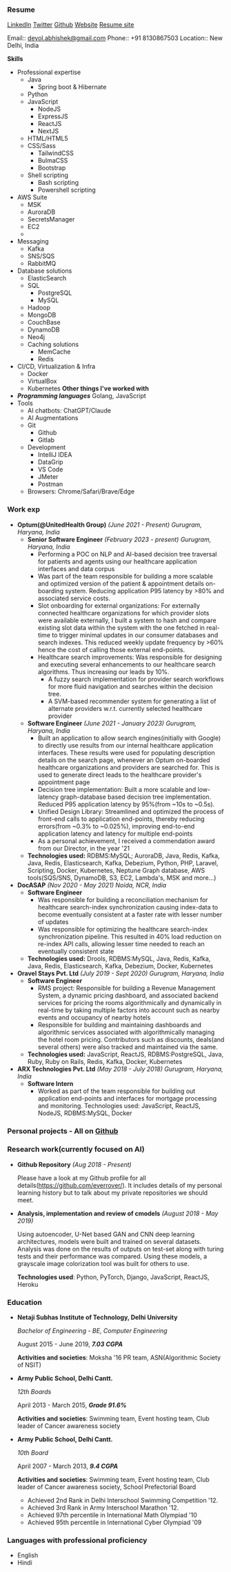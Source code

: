 ### Resume

[LinkedIn](https://www.linkedin.com/in/abhishek-deyol/)
[Twitter](https://x.com/everrover)
[Github](https://github.com/everrover/)
[Website](https://everrover.com)
[Resume site](https://everrover.github.io)

Email:: deyol.abhishek@gmail.com
Phone:: +91 8130867503
Location:: New Delhi, India

**Skills**

- Professional expertise
  - Java
    - Spring boot & Hibernate
  - Python
  - JavaScript
    - NodeJS
    - ExpressJS
    - ReactJS
    - NextJS
  - HTML/HTML5
  - CSS/Sass
    - TailwindCSS
    - BulmaCSS
    - Bootstrap
  - Shell scripting
    - Bash scripting
    - Powershell scripting
- AWS Suite
  - MSK
  - AuroraDB
  - SecretsManager
  - EC2
  -
- Messaging
  - Kafka
  - SNS/SQS
  - RabbitMQ
- Database solutions
  - ElasticSearch
  - SQL
    - PostgreSQL
    - MySQL
  - Hadoop
  - MongoDB
  - CouchBase
  - DynamoDB
  - Neo4j
  - Caching solutions
    - MemCache
    - Redis
- CI/CD, Virtualization & Infra
  - Docker
  - VirtualBox
  - Kubernetes
**Other things I've worked with**
- ***Programming languages***
  Golang, JavaScript
- Tools
  - AI chatbots: ChatGPT/Claude
  - AI Augmentations
  - Git
    - Github
    - Gitlab
  - Development
    - IntelliJ IDEA
    - DataGrip
    - VS Code
    - JMeter
    - Postman
  - Browsers: Chrome/Safari/Brave/Edge

### Work exp

- **Optum(@UnitedHealth Group)** *(June 2021 - Present)* *Gurugram, Haryana, India*
  - **Senior Software Engineer** *(February 2023 - present)* *Gurugram, Haryana, India*
    - Performing a POC on NLP and AI-based decision tree traversal for patients and agents using our healthcare application interfaces and data corpus
    - Was part of the team responsible for building a more scalable and optimized version of the patient & appointment details on-boarding system. Reducing application P95 latency by >80% and associated service costs.
    - Slot onboarding for external organizations: For externally connected healthcare organizations for which provider slots were available externally, I built a system to hash and compare existing slot data within the system with the one fetched in real-time to trigger minimal updates in our consumer databases and search indexes. This reduced weekly update frequency by >60% hence the cost of calling those external end-points.
    - Healthcare search improvements: Was responsible for designing and executing several enhancements to our healthcare search algorithms. Thus increasing our leads by 10%.
        - A fuzzy search implementation for provider search workflows for more fluid navigation and searches within the decision tree.
        - A SVM-based recommender system for generating a list of alternate providers w.r.t. currently selected healthcare provider
  - **Software Engineer** *(June 2021 - January 2023)* *Gurugram, Haryana, India*
    - Built an application to allow search engines(initially with Google) to directly use results from our internal healthcare application interfaces. These results were used for populating description details on the search page, whenever an Optum on-boarded healthcare organizations and providers are searched for. This is used to generate direct leads to the healthcare provider's appointment page
    - Decision tree implementation: Built a more scalable and low-latency graph-database based decision tree implementation. Reduced P95 application latency by 95%(from ~10s to ~0.5s).
    - Unified Design Library: Streamlined and optimized the process of front-end calls to application end-points, thereby reducing errors(from ~0.3% to ~0.025%), improving end-to-end application latency and latency for multiple end-points
    - As a personal achievement, I received a commendation award from our Director, in the year '21
  - **Technologies used:** RDBMS:MySQL; AuroraDB, Java, Redis, Kafka, Java, Redis, Elasticsearch, Kafka, Debezium, Python, PHP, Laravel, Scripting, Docker, Kubernetes, Neptune Graph database, AWS tools(SQS/SNS, DynamoDB, S3, EC2, Lambda's, MSK and more...)
- **DocASAP** *(Nov 2020 - May 2021)* *Noida, NCR, India*
  - **Software Engineer**
    - Was responsible for building a reconciliation mechanism for healthcare search-index synchronization causing index-data to become eventually consistent at a faster rate with lesser number of updates
    - Was responsible for optimizing the healthcare search-index synchronization pipeline. This resulted in 40% load reduction on re-index API calls, allowing lesser time needed to reach an eventually consistent state
  - **Technologies used:** Drools, RDBMS:MySQL, Java, Redis, Kafka, Java, Redis, Elasticsearch, Kafka, Debezium, Docker, Kubernetes
- **Oravel Stays Pvt. Ltd** *(July 2019 - Sept 2020)* *Gurugram, Haryana, India*
  - **Software Engineer**
    - RMS project: Responsible for building a Revenue Management System, a dynamic pricing dashboard, and associated backend services for pricing the rooms algorithmically and dynamically in real-time by taking multiple factors into account such as nearby events and occupancy of nearby hotels
    - Responsible for building and maintaining dashboards and algorithmic services associated with algorithmically managing the hotel room pricing. Contributors such as discounts, deals(and several others) were also tracked and maintained via the same.
  - **Technologies used:** JavaScript, ReactJS, RDBMS:PostgreSQL, Java, Ruby, Ruby on Rails, Redis, Kafka, Docker, Kubernetes
- **ARX Technologies Pvt. Ltd** *(May 2018 - July 2018)* *Gurugram, Haryana, India*
  - **Software Intern**
    - Worked as part of the team responsible for building out application end-points and interfaces for mortgage processing and monitoring. Technologies used: JavaScript, ReactJS, NodeJS, RDBMS:MySQL, Docker


### Personal projects - All on [Github](https://github.com/everrover/)

### Research work(currently focused on AI)

- **Github Repository** *(Aug 2018 - Present)* 

  Please have a look at my Github profile for all details(https://github.com/everrover/). It includes details of my personal learning history but to talk about my private repositories we should meet.

- **Analysis, implementation and review of cmodels** *(August 2018 - May 2019)*

  Using autoencoder, U-Net based GAN and CNN deep learning architectures, models were built and trained on several datasets. Analysis was done on the results of outputs on test-set along with turing tests and their performance was compared. Using these models, a grayscale image colorization tool was built for others to use.

  **Technologies used**: Python, PyTorch, Django, JavaScript, ReactJS, Heroku

### Education

- **Netaji Subhas Institute of Technology, Delhi University**

  *Bachelor of Engineering - BE, Computer Engineering*

  August 2015 - June 2019, ***7.03 CGPA***

  **Activities and societies**: Moksha '16 PR team, ASN(Algorithmic Society of NSIT)
  
- **Army Public School, Delhi Cantt.**

  *12th Boards*

  April 2013 - March 2015, ***Grade 91.6%***

  **Activities and societies**: Swimming team, Event hosting team, Club leader of Cancer awareness society
  
- **Army Public School, Delhi Cantt.**

  *10th Board*

  April 2007 - March 2013, ***9.4 CGPA***

  **Activities and societies**: Swimming team, Event hosting team, Club leader of Cancer awareness society, School Prefectorial Board

  - Achieved 2nd Rank in Delhi Interschool Swimming Competition '12.
  - Achieved 3rd Rank in Army Interschool Marathon '12.
  - Achieved 97th percentile in International Math Olympiad '10
  - Achieved 95th percentile in International Cyber Olympiad '09

### Languages with professional proficiency

- English
- Hindi
